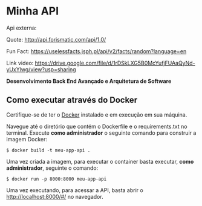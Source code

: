 # Minha API  


Api externa:

Quote: http://api.forismatic.com/api/1.0/

Fun Fact: https://uselessfacts.jsph.pl/api/v2/facts/random?language=en

Link video: https://drive.google.com/file/d/1rDSkLXG5B0McYufjFUAaQyNd-yUxYlwg/view?usp=sharing


**Desenvolvimento Back End Avançado e Arquitetura de Software** 

## Como executar através do Docker

Certifique-se de ter o [Docker](https://docs.docker.com/engine/install/) instalado e em execução em sua máquina.

Navegue até o diretório que contém o Dockerfile e o requirements.txt no terminal.
Execute **como administrador** o seguinte comando para construir a imagem Docker:

```
$ docker build -t meu-app-api .
```

Uma vez criada a imagem, para executar o container basta executar, **como administrador**, seguinte o comando:

```
$ docker run -p 8000:8000 meu-app-api
```

Uma vez executando, para acessar a API, basta abrir o [http://localhost:8000/#/](http://localhost:8000/#/) no navegador.

